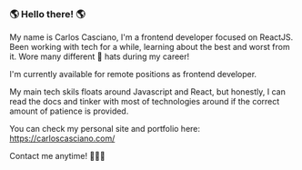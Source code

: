 ### 🌎 Hello there! 🌎

My name is Carlos Casciano, I'm a frontend developer focused on ReactJS.
Been working with tech for a while, learning about the best and worst from it. 
Wore many different 🎩 hats during my career! 

I'm currently available for remote positions as frontend developer.

My main tech skils floats around Javascript and React, but honestly, I can read the docs and tinker with most of technologies around if the correct amount of patience is provided.


You can check my personal site and portfolio here: https://carloscasciano.com/


Contact me anytime! 🤙🤙🤙
